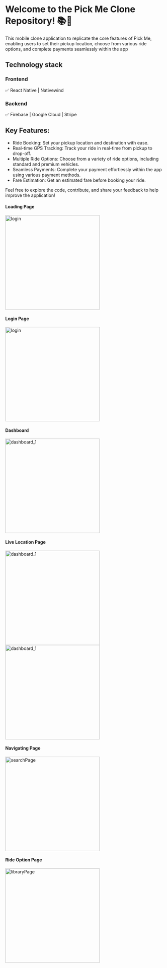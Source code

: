# Welcome to the Pick Me Clone Repository! 📚📱

This mobile clone application to replicate the core features of Pick Me, enabling users to set their pickup location, choose from various ride options, and complete payments seamlessly within the app

## Technology stack
### Frontend
✅ React Native | Nativewind
### Backend
✅ Firebase | Google Cloud | Stripe

## Key Features:
- Ride Booking: Set your pickup location and destination with ease.
- Real-time GPS Tracking: Track your ride in real-time from pickup to drop-off.
- Multiple Ride Options: Choose from a variety of ride options, including standard and premium vehicles.
- Seamless Payments: Complete your payment effortlessly within the app using various payment methods.
- Fare Estimation: Get an estimated fare before booking your ride.

Feel free to explore the code, contribute, and share your feedback to help improve the application!

#### Loading Page
<img src="./Screenshot/loading.png" alt="login" width="300"/>

#### Login Page
<img src="./Screenshot/login.png" alt="login" width="300"/>

#### Dashboard
<img src="./Screenshot/dashboard.png" alt="dashboard_1" width="300"/>

#### Live Location Page 
<img src="./Screenshot/location1.jpeg" alt="dashboard_1" width="300"/>
<img src="./Screenshot/location2.jpeg" alt="dashboard_1" width="300"/>

#### Navigating Page
<img src="./Screenshot/nav.png" alt="searchPage" width="300"/>

#### Ride Option Page
<img src="./Screenshot/ride.png" alt="libraryPage" width="300"/>





